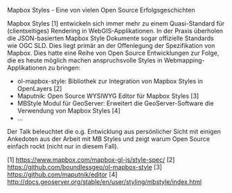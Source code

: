 Mapbox Styles - Eine von vielen Open Source Erfolgsgeschichten

Mapbox Styles [1] entwickeln sich immer mehr zu einem Quasi-Standard für (clientseitiges) Rendering in WebGIS-Applikationen. In der Praxis überholen die JSON-basierten Mapbox Style Dokumente sogar offizielle Standards wie OGC SLD. Dies liegt primär an der Offenlegung der Spezifikation von Mapbox. Dies hatte eine Reihe von Open Source Entwicklungen zur Folge, die es heute möglich machen anspruchsvolle Styles in Webmapping-Applikationen zu bringen:

  - ol-mapbox-style: Bibliothek zur Integration von Mapbox Styles in OpenLayers [2]
  - Maputnik: Open Source WYSIWYG Editor für Mapbox Styles [3]
  - MBStyle Modul für GeoServer: Erweitert die GeoServer-Software die Verwendung von Mapbox Styles [4]
  - ...

Der Talk beleuchtet die o.g. Entwicklung aus persönlicher Sicht mit einigen Ankedoten aus der Arbeit mit MB Styles und zeigt warum Open Source einfach rockt (nicht nur in diesem Fall).

[1] https://www.mapbox.com/mapbox-gl-js/style-spec/
[2] https://github.com/boundlessgeo/ol-mapbox-style
[3] https://github.com/maputnik/editor
[4] http://docs.geoserver.org/stable/en/user/styling/mbstyle/index.html
